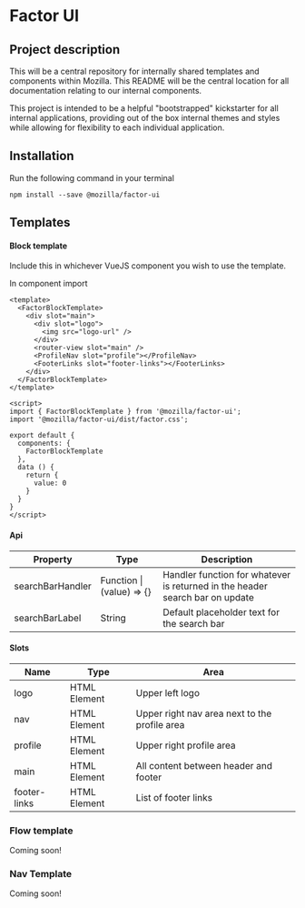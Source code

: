 # Factor UI

## Project description

This will be a central repository for internally shared templates and components within Mozilla. This README will be the central location for all documentation relating to our internal components.

This project is intended to be a helpful "bootstrapped" kickstarter for all internal applications, providing out of the box internal themes and styles while allowing for flexibility to each individual application.

## Installation

Run the following command in your terminal

```
npm install --save @mozilla/factor-ui
```

## Templates

#### Block template

Include this in whichever VueJS component you wish to use the template.

In component import

```
<template>
  <FactorBlockTemplate>
    <div slot="main">
      <div slot="logo">
        <img src="logo-url" />
      </div>
      <router-view slot="main" />
      <ProfileNav slot="profile"></ProfileNav>
      <FooterLinks slot="footer-links"></FooterLinks>
    </div>
  </FactorBlockTemplate>
</template>

<script>
import { FactorBlockTemplate } from '@mozilla/factor-ui';
import '@mozilla/factor-ui/dist/factor.css';

export default {
  components: {
    FactorBlockTemplate
  },
  data () {
    return {
      value: 0
    }
  }
}
</script>
```

#### Api

| Property         | Type                      | Description                                                                  |
| ---------------- | ------------------------- | ---------------------------------------------------------------------------- |
| searchBarHandler | Function \| (value) => {} | Handler function for whatever is returned in the header search bar on update |
| searchBarLabel   | String                    | Default placeholder text for the search bar                                  |

#### Slots

| Name         | Type         | Area                                          |
| ------------ | ------------ | --------------------------------------------- |
| logo         | HTML Element | Upper left logo                               |
| nav          | HTML Element | Upper right nav area next to the profile area |
| profile      | HTML Element | Upper right profile area                      |
| main         | HTML Element | All content between header and footer         |
| footer-links | HTML Element | List of footer links                          |

### Flow template

Coming soon!

### Nav Template

Coming soon!
